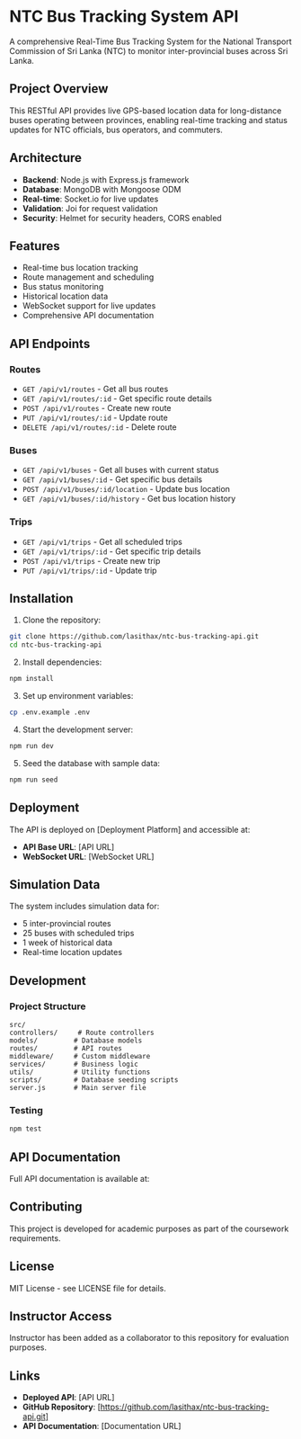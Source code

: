 ﻿# NTC Bus Tracking System API

A comprehensive Real-Time Bus Tracking System for the National Transport Commission of Sri Lanka (NTC) to monitor inter-provincial buses across Sri Lanka.

## Project Overview

This RESTful API provides live GPS-based location data for long-distance buses operating between provinces, enabling real-time tracking and status updates for NTC officials, bus operators, and commuters.

## Architecture

- **Backend**: Node.js with Express.js framework
- **Database**: MongoDB with Mongoose ODM
- **Real-time**: Socket.io for live updates
- **Validation**: Joi for request validation
- **Security**: Helmet for security headers, CORS enabled

## Features

- Real-time bus location tracking
- Route management and scheduling
- Bus status monitoring
- Historical location data
- WebSocket support for live updates
- Comprehensive API documentation

## API Endpoints

### Routes
- `GET /api/v1/routes` - Get all bus routes
- `GET /api/v1/routes/:id` - Get specific route details
- `POST /api/v1/routes` - Create new route
- `PUT /api/v1/routes/:id` - Update route
- `DELETE /api/v1/routes/:id` - Delete route

### Buses
- `GET /api/v1/buses` - Get all buses with current status
- `GET /api/v1/buses/:id` - Get specific bus details
- `POST /api/v1/buses/:id/location` - Update bus location
- `GET /api/v1/buses/:id/history` - Get bus location history

### Trips
- `GET /api/v1/trips` - Get all scheduled trips
- `GET /api/v1/trips/:id` - Get specific trip details
- `POST /api/v1/trips` - Create new trip
- `PUT /api/v1/trips/:id` - Update trip

## Installation

1. Clone the repository:
```bash
git clone https://github.com/lasithax/ntc-bus-tracking-api.git
cd ntc-bus-tracking-api
```

2. Install dependencies:
```bash
npm install
```

3. Set up environment variables:
```bash
cp .env.example .env
```

4. Start the development server:
```bash
npm run dev
```

5. Seed the database with sample data:
```bash
npm run seed
```

## Deployment

The API is deployed on [Deployment Platform] and accessible at:
- **API Base URL**: [API URL]
- **WebSocket URL**: [WebSocket URL]

## Simulation Data

The system includes simulation data for:
- 5 inter-provincial routes
- 25 buses with scheduled trips
- 1 week of historical data
- Real-time location updates

## Development

### Project Structure
```
src/
controllers/     # Route controllers
models/         # Database models
routes/         # API routes
middleware/     # Custom middleware
services/       # Business logic
utils/          # Utility functions
scripts/        # Database seeding scripts
server.js       # Main server file
```

### Testing
```bash
npm test
```

## API Documentation

Full API documentation is available at: 

## Contributing

This project is developed for academic purposes as part of the coursework requirements.

## License

MIT License - see LICENSE file for details.

## Instructor Access

Instructor has been added as a collaborator to this repository for evaluation purposes.

## Links

- **Deployed API**: [API URL]
- **GitHub Repository**: [https://github.com/lasithax/ntc-bus-tracking-api.git]
- **API Documentation**: [Documentation URL]

